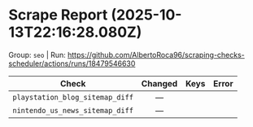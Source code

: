 # Scrape Report (2025-10-13T22:16:28.080Z)

Group: `seo`  |  Run: https://github.com/AlbertoRoca96/scraping-checks-scheduler/actions/runs/18479546630

| Check | Changed | Keys | Error |
|---|:---:|:--|:--|
| `playstation_blog_sitemap_diff` | — |  |  |
| `nintendo_us_news_sitemap_diff` | — |  |  |
